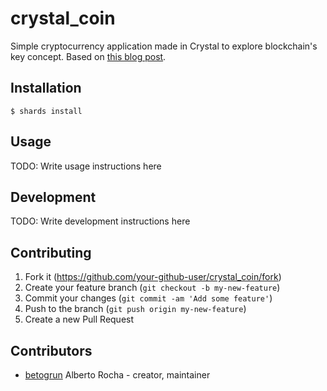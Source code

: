 # crystal_coin

Simple cryptocurrency application made in Crystal to explore blockchain's key concept. Based on [this blog post](https://www.toptal.com/blockchain/crystal-programming-language-tutorial).

## Installation

```
$ shards install
```

## Usage

TODO: Write usage instructions here

## Development

TODO: Write development instructions here

## Contributing

1. Fork it (<https://github.com/your-github-user/crystal_coin/fork>)
2. Create your feature branch (`git checkout -b my-new-feature`)
3. Commit your changes (`git commit -am 'Add some feature'`)
4. Push to the branch (`git push origin my-new-feature`)
5. Create a new Pull Request

## Contributors

- [betogrun](https://github.com/betogrun) Alberto Rocha - creator, maintainer
